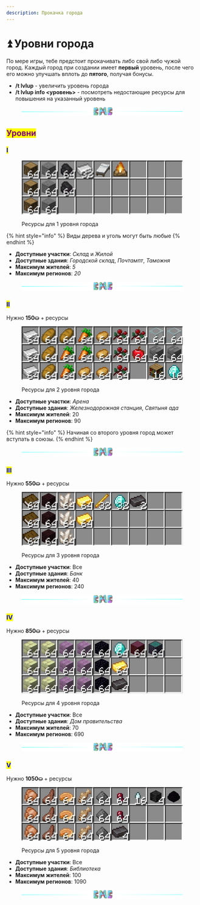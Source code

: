 ```yaml
---
description: Прокачка города
---
```


# ⏫ Уровни города

По мере игры, тебе предстоит прокачивать либо свой либо чужой город. Каждый город при создании имеет **первый** уровень, после чего его можно улучшать вплоть до **пятого**, получая бонусы.

* **/t lvlup** - увеличить уровень города
* **/t lvlup info <уровень>** - посмотреть недостающие ресурсы для повышения на указанный уровень

<figure><img src="../.gitbook/assets/gitlab_hr7.svg" alt=""><figcaption></figcaption></figure>

## <mark style="color:purple;">Уровни</mark>

### <mark style="color:blue;">I</mark>

<figure><img src="../.gitbook/assets/1.jpg" alt=""><figcaption><p>Ресурсы для 1 уровня города</p></figcaption></figure>

{% hint style="info" %}
Виды дерева и уголь могут быть любые
{% endhint %}

* **Доступные участки**: _Склад_ и _Жилой_
* **Доступные здания**: _Городской склад_, _Почтампт_, _Таможня_
* **Максимум жителей**: _5_
* **Максимум регионов**: _20_

<figure><img src="../.gitbook/assets/gitlab_hr7.svg" alt=""><figcaption></figcaption></figure>

### <mark style="color:blue;">II</mark>

Нужно **150⛀** + ресурсы

<figure><img src="../.gitbook/assets/2.jpg" alt=""><figcaption><p>Ресурсы для 2 уровня города</p></figcaption></figure>

* **Доступные участки**: _Арена_
* **Доступные здания**: _Железнодорожная станция_, _Святыня ада_
* **Максимум жителей**: 20
* **Максимум регионов**: 90

{% hint style="info" %}
Начиная со второго уровня город может вступать в союзы.
{% endhint %}

<figure><img src="../.gitbook/assets/gitlab_hr7.svg" alt=""><figcaption></figcaption></figure>

### <mark style="color:blue;">III</mark>

Нужно **550⛀** + ресурсы

<figure><img src="../.gitbook/assets/3.jpg" alt=""><figcaption><p>Ресурсы для 3 уровня города</p></figcaption></figure>

* **Доступные участки**: Все
* **Доступные здания**: _Банк_
* **Максимум жителей**: 40
* **Максимум регионов**: 240

<figure><img src="../.gitbook/assets/gitlab_hr7.svg" alt=""><figcaption></figcaption></figure>

### <mark style="color:blue;">IV</mark>

Нужно **850⛀** + ресурсы

<figure><img src="../.gitbook/assets/4.jpg" alt=""><figcaption><p>Ресурсы для 4 уровня города</p></figcaption></figure>

* **Доступные участки**: Все
* **Доступные здания**: _Дом правительства_
* **Максимум жителей**: 70
* **Максимум регионов**: 690

<figure><img src="../.gitbook/assets/gitlab_hr7.svg" alt=""><figcaption></figcaption></figure>

### <mark style="color:blue;">V</mark>

Нужно **1050⛀** + ресурсы

<figure><img src="../.gitbook/assets/5.jpg" alt=""><figcaption><p>Ресурсы для 5 уровня города</p></figcaption></figure>

* **Доступные участки**: Все
* **Доступные здания**: _Библиотека_
* **Максимум жителей**: 100
* **Максимум регионов**: 1090

<figure><img src="../.gitbook/assets/gitlab_hr7.svg" alt=""><figcaption></figcaption></figure>
